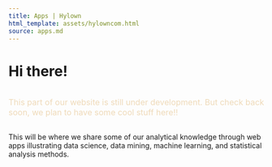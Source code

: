 ```yaml
---
title: Apps | Hylown
html_template: assets/hylowncom.html
source: apps.md
---
```



# Hi there!

<div style="display:flex;flex-direction:row;">
<i class="bi bi-cone-striped" style="font-size:100px;color:orange;"></i>  

<p style="font-size:16px;color:#efdab9">
This part of our website is still under development.  But check back soon, we plan to have some cool stuff here!!  
</p>
</div>

This will be where we share some of our analytical knowledge through web apps illustrating data science, data mining, machine learning, and statistical analysis methods.
